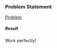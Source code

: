 <h3>Problem Statement</h3>

<a href="https://www.codingame.com/ide/979048683bb0a4772b9e9cc9dff022a5266a68">Problem</a>

<h5>Result</h5>

Work perfectly!